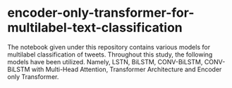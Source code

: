 # encoder-only-transformer-for-multilabel-text-classification
The notebook given under this repository contains various models for multilabel classification of tweets. Throughout this study, the following models have been utilized. Namely, LSTN, BiLSTM, CONV-BiLSTM, CONV-BiLSTM with Multi-Head Attention, Transformer Architecture and Encoder only Transformer. 
